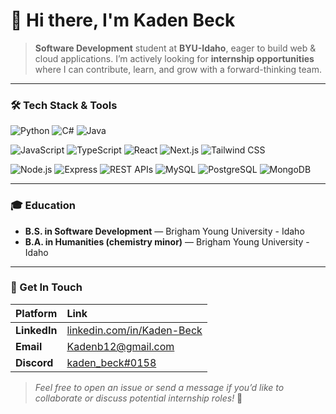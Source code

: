 # 👋 Hi there, I'm **Kaden Beck**

> **Software Development** student at **BYU-Idaho**, eager to build web & cloud applications. I’m actively looking for **internship opportunities** where I can contribute, learn, and grow with a forward-thinking team.

---

### 🛠️ Tech Stack & Tools

![Python](https://img.shields.io/badge/-Python-3776AB?logo=python&logoColor=white&style=flat)
![C#](https://img.shields.io/badge/-C%23-239120?logo=c-sharp&logoColor=white&style=flat)
![Java](https://img.shields.io/badge/-Java-007396?logo=java&logoColor=white&style=flat)

![JavaScript](https://img.shields.io/badge/-JavaScript-F7DF1E?logo=javascript&logoColor=black&style=flat)
![TypeScript](https://img.shields.io/badge/-TypeScript-3178C6?logo=typescript&logoColor=white&style=flat)
![React](https://img.shields.io/badge/-React-61DAFB?logo=react&logoColor=black&style=flat)
![Next.js](https://img.shields.io/badge/-Next.js-000000?logo=nextdotjs&logoColor=white&style=flat)
![Tailwind CSS](https://img.shields.io/badge/-Tailwind_CSS-06B6D4?logo=tailwindcss&logoColor=white&style=flat)

![Node.js](https://img.shields.io/badge/-Node.js-339933?logo=nodedotjs&logoColor=white&style=flat)
![Express](https://img.shields.io/badge/-Express-000000?logo=express&logoColor=white&style=flat)
![REST APIs](https://img.shields.io/badge/-REST_APIs-333333?logo=swagger&logoColor=white&style=flat)
![MySQL](https://img.shields.io/badge/-MySQL-4479A1?logo=mysql&logoColor=white&style=flat)
![PostgreSQL](https://img.shields.io/badge/-PostgreSQL-336791?logo=postgresql&logoColor=white&style=flat)
![MongoDB](https://img.shields.io/badge/-MongoDB-47A248?logo=mongodb&logoColor=white&style=flat)

---

### 🎓 Education

* **B.S. in Software Development** — Brigham Young University - Idaho
* **B.A. in Humanities (chemistry minor)** — Brigham Young University - Idaho

---

### 🤝 Get In Touch

| Platform | Link |
| :--- | :--- |
| **LinkedIn** | [linkedin.com/in/Kaden-Beck](https://linkedin.com/in/Kaden-Beck) |
| **Email** | <Kadenb12@gmail.com> |
|**Discord**|[kaden_beck#0158](https://discordapp.com/users/kaden_beck)|

> *Feel free to open an issue or send a message if you’d like to collaborate or discuss potential internship roles!* 🚀
